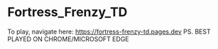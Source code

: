 # Fortress_Frenzy_TD
To play, navigate here: https://fortress-frenzy-td.pages.dev 
PS. BEST PLAYED ON CHROME/MICROSOFT EDGE
